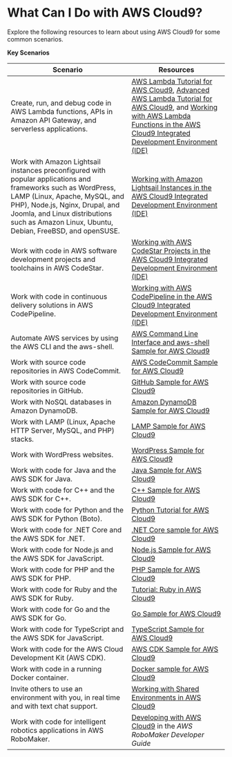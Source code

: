 # What Can I Do with AWS Cloud9?<a name="what-can-i-do"></a>

Explore the following resources to learn about using AWS Cloud9 for some common scenarios\.


**Key Scenarios**  

|  **Scenario**  |  **Resources**  | 
| --- | --- | 
|  Create, run, and debug code in AWS Lambda functions, APIs in Amazon API Gateway, and serverless applications\.  |   [AWS Lambda Tutorial for AWS Cloud9](tutorial-lambda.md), [Advanced AWS Lambda Tutorial for AWS Cloud9](tutorial-lambda-advanced.md), and [Working with AWS Lambda Functions in the AWS Cloud9 Integrated Development Environment \(IDE\)](lambda-functions.md)   | 
|  Work with Amazon Lightsail instances preconfigured with popular applications and frameworks such as WordPress, LAMP \(Linux, Apache, MySQL, and PHP\), Node\.js, Nginx, Drupal, and Joomla, and Linux distributions such as Amazon Linux, Ubuntu, Debian, FreeBSD, and openSUSE\.  |   [Working with Amazon Lightsail Instances in the AWS Cloud9 Integrated Development Environment \(IDE\)](lightsail-instances.md)   | 
|  Work with code in AWS software development projects and toolchains in AWS CodeStar\.  |   [Working with AWS CodeStar Projects in the AWS Cloud9 Integrated Development Environment \(IDE\)](codestar-projects.md)   | 
|  Work with code in continuous delivery solutions in AWS CodePipeline\.  |   [Working with AWS CodePipeline in the AWS Cloud9 Integrated Development Environment \(IDE\)](codepipeline-repos.md)   | 
|  Automate AWS services by using the AWS CLI and the aws\-shell\.  |   [AWS Command Line Interface and aws\-shell Sample for AWS Cloud9](sample-aws-cli.md)   | 
|  Work with source code repositories in AWS CodeCommit\.  |   [AWS CodeCommit Sample for AWS Cloud9](sample-codecommit.md)   | 
|  Work with source code repositories in GitHub\.  |   [GitHub Sample for AWS Cloud9](sample-github.md)   | 
|  Work with NoSQL databases in Amazon DynamoDB\.  |   [Amazon DynamoDB Sample for AWS Cloud9](sample-dynamodb.md)   | 
|  Work with LAMP \(Linux, Apache HTTP Server, MySQL, and PHP\) stacks\.  |   [LAMP Sample for AWS Cloud9](sample-lamp.md)   | 
|  Work with WordPress websites\.  |   [WordPress Sample for AWS Cloud9](sample-wordpress.md)   | 
|  Work with code for Java and the AWS SDK for Java\.  |   [Java Sample for AWS Cloud9](sample-java.md)   | 
|  Work with code for C\+\+ and the AWS SDK for C\+\+\.  |   [C\+\+ Sample for AWS Cloud9](sample-cplusplus.md)   | 
|  Work with code for Python and the AWS SDK for Python \(Boto\)\.  |   [Python Tutorial for AWS Cloud9](sample-python.md)   | 
|  Work with code for \.NET Core and the AWS SDK for \.NET\.  |   [\.NET Core sample for AWS Cloud9](sample-dotnetcore.md)   | 
|  Work with code for Node\.js and the AWS SDK for JavaScript\.  |   [Node\.js Sample for AWS Cloud9](sample-nodejs.md)   | 
|  Work with code for PHP and the AWS SDK for PHP\.  |   [PHP Sample for AWS Cloud9](sample-php.md)   | 
|  Work with code for Ruby and the AWS SDK for Ruby\.  |   [Tutorial: Ruby in AWS Cloud9](tutorial-ruby.md)   | 
|  Work with code for Go and the AWS SDK for Go\.  |   [Go Sample for AWS Cloud9](sample-go.md)   | 
|  Work with code for TypeScript and the AWS SDK for JavaScript\.  |   [TypeScript Sample for AWS Cloud9](sample-typescript.md)   | 
|  Work with code for the AWS Cloud Development Kit \(AWS CDK\)\.  |   [AWS CDK Sample for AWS Cloud9](sample-cdk.md)   | 
|  Work with code in a running Docker container\.  |   [Docker sample for AWS Cloud9](sample-docker.md)   | 
|  Invite others to use an environment with you, in real time and with text chat support\.  |   [Working with Shared Environments in AWS Cloud9](share-environment.md)   | 
|  Work with code for intelligent robotics applications in AWS RoboMaker\.  |   [Developing with AWS Cloud9](https://docs.aws.amazon.com/robomaker/latest/dg/cloud9.html) in the *AWS RoboMaker Developer Guide*   | 